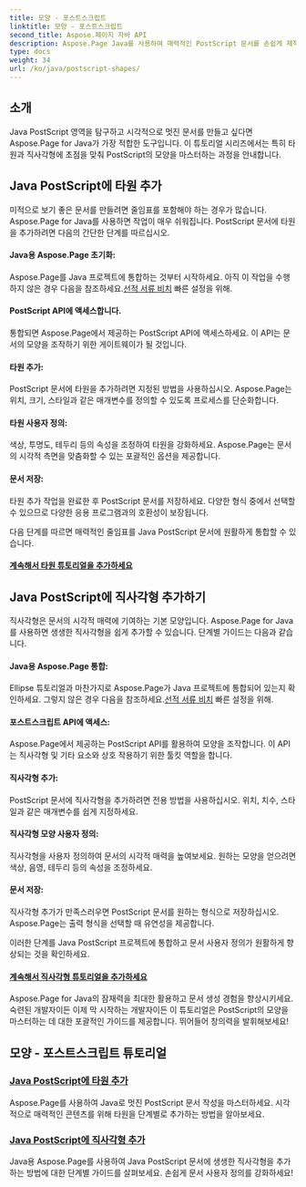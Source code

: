 ```yaml
---
title: 모양 - 포스트스크립트
linktitle: 모양 - 포스트스크립트
second_title: Aspose.페이지 자바 API
description: Aspose.Page Java를 사용하여 매력적인 PostScript 문서를 손쉽게 제작하세요. 타원과 직사각형을 추가하여 시각적으로 매력적인 콘텐츠를 만드는 방법에 대한 튜토리얼을 살펴보세요.
type: docs
weight: 34
url: /ko/java/postscript-shapes/
---
```


## 소개

Java PostScript 영역을 탐구하고 시각적으로 멋진 문서를 만들고 싶다면 Aspose.Page for Java가 가장 적합한 도구입니다. 이 튜토리얼 시리즈에서는 특히 타원과 직사각형에 초점을 맞춰 PostScript의 모양을 마스터하는 과정을 안내합니다.

## Java PostScript에 타원 추가

미적으로 보기 좋은 문서를 만들려면 줄임표를 포함해야 하는 경우가 많습니다. Aspose.Page for Java를 사용하면 작업이 매우 쉬워집니다. PostScript 문서에 타원을 추가하려면 다음의 간단한 단계를 따르십시오.

#### Java용 Aspose.Page 초기화:

 Aspose.Page를 Java 프로젝트에 통합하는 것부터 시작하세요. 아직 이 작업을 수행하지 않은 경우 다음을 참조하세요.[선적 서류 비치](https://reference.aspose.com/page/java/) 빠른 설정을 위해.

#### PostScript API에 액세스합니다.
통합되면 Aspose.Page에서 제공하는 PostScript API에 액세스하세요. 이 API는 문서의 모양을 조작하기 위한 게이트웨이가 될 것입니다.

#### 타원 추가:
PostScript 문서에 타원을 추가하려면 지정된 방법을 사용하십시오. Aspose.Page는 위치, 크기, 스타일과 같은 매개변수를 정의할 수 있도록 프로세스를 단순화합니다.

#### 타원 사용자 정의:
색상, 투명도, 테두리 등의 속성을 조정하여 타원을 강화하세요. Aspose.Page는 문서의 시각적 측면을 맞춤화할 수 있는 포괄적인 옵션을 제공합니다.

#### 문서 저장:
타원 추가 작업을 완료한 후 PostScript 문서를 저장하세요. 다양한 형식 중에서 선택할 수 있으므로 다양한 응용 프로그램과의 호환성이 보장됩니다.

다음 단계를 따르면 매력적인 줄임표를 Java PostScript 문서에 원활하게 통합할 수 있습니다.

#### [계속해서 타원 튜토리얼을 추가하세요](./add-ellipse/)

## Java PostScript에 직사각형 추가하기

직사각형은 문서의 시각적 매력에 기여하는 기본 모양입니다. Aspose.Page for Java를 사용하면 생생한 직사각형을 쉽게 추가할 수 있습니다. 단계별 가이드는 다음과 같습니다.

#### Java용 Aspose.Page 통합:
 Ellipse 튜토리얼과 마찬가지로 Aspose.Page가 Java 프로젝트에 통합되어 있는지 확인하세요. 그렇지 않은 경우 다음을 참조하세요.[선적 서류 비치](https://reference.aspose.com/page/java/) 빠른 설정을 위해.

#### 포스트스크립트 API에 액세스:
Aspose.Page에서 제공하는 PostScript API를 활용하여 모양을 조작합니다. 이 API는 직사각형 및 기타 요소와 상호 작용하기 위한 툴킷 역할을 합니다.

#### 직사각형 추가:
PostScript 문서에 직사각형을 추가하려면 전용 방법을 사용하십시오. 위치, 치수, 스타일과 같은 매개변수를 쉽게 지정하세요.

#### 직사각형 모양 사용자 정의:
직사각형을 사용자 정의하여 문서의 시각적 매력을 높여보세요. 원하는 모양을 얻으려면 색상, 음영, 테두리 등의 속성을 조정하세요.

#### 문서 저장:
직사각형 추가가 만족스러우면 PostScript 문서를 원하는 형식으로 저장하십시오. Aspose.Page는 출력 형식을 선택할 때 유연성을 제공합니다.

이러한 단계를 Java PostScript 프로젝트에 통합하고 문서 사용자 정의가 원활하게 향상되는 것을 확인하세요.

#### [계속해서 직사각형 튜토리얼을 추가하세요](./add-rectangle/)

Aspose.Page for Java의 잠재력을 최대한 활용하고 문서 생성 경험을 향상시키세요. 숙련된 개발자이든 이제 막 시작하는 개발자이든 이 튜토리얼은 PostScript의 모양을 마스터하는 데 대한 포괄적인 가이드를 제공합니다. 뛰어들어 창의력을 발휘해보세요!
## 모양 - 포스트스크립트 튜토리얼
### [Java PostScript에 타원 추가](./add-ellipse/)
Aspose.Page를 사용하여 Java로 멋진 PostScript 문서 작성을 마스터하세요. 시각적으로 매력적인 콘텐츠를 위해 타원을 단계별로 추가하는 방법을 알아보세요.
### [Java PostScript에 직사각형 추가](./add-rectangle/)
Java용 Aspose.Page를 사용하여 Java PostScript 문서에 생생한 직사각형을 추가하는 방법에 대한 단계별 가이드를 살펴보세요. 손쉽게 문서 사용자 정의를 강화하세요!